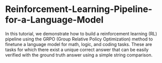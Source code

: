 # Reinforcement-Learning-Pipeline-for-a-Language-Model
In this tutorial, we demonstrate how to build a reinforcement learning (RL) pipeline using the GRPO (Group Relative Policy Optimization) method to finetune a language model for math, logic, and coding tasks. These are tasks for which there exist a unique correct answer that can be easily verified with the ground truth answer using a simple string comparison.
